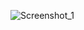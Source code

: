 ![Screenshot_1](https://user-images.githubusercontent.com/88493503/221718719-73271a97-b6ce-4fdb-b116-f30f2243c9ca.png)
